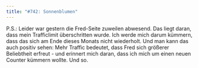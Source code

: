 ```yaml
---
title: "#742: Sonnenblumen"
---
```


P.S.: Leider war gestern die Fred-Seite zuweilen abwesend. Das liegt daran, dass mein Trafficlimit überschritten wurde. Ich werde mich darum kümmern, dass das sich am Ende dieses Monats nicht wiederholt.
Und man kann das auch positiv sehen: Mehr Traffic bedeutet, dass Fred sich größerer Beliebtheit erfreut - und erinnert mich daran, dass ich mich um einen neuen Counter kümmern wollte.
Und so. 

